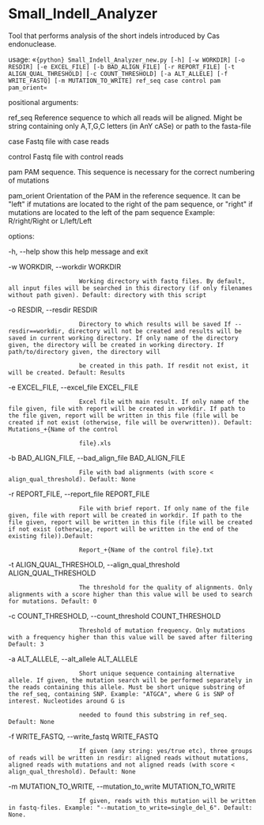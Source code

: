 # Small_Indell_Analyzer
Tool that performs analysis of the short indels introduced by Cas endonuclease. 

usage: 
«`{python} Small_Indell_Analyzer_new.py [-h] [-w WORKDIR] [-o RESDIR] [-e EXCEL_FILE] [-b BAD_ALIGN_FILE] [-r REPORT_FILE] [-t ALIGN_QUAL_THRESHOLD] [-с COUNT_THRESHOLD] [-a ALT_ALLELE] [-f WRITE_FASTQ] [-m MUTATION_TO_WRITE] ref_seq case control pam pam_orient«` 

positional arguments:

  ref_seq               Reference sequence to which all reads will be aligned. Might be string containing only A,T,G,C letters (in AnY cASe) or path to the fasta-file

  case                  Fastq file with case reads

  control               Fastq file with control reads

  pam                   PAM sequence. This sequence is necessary for the correct numbering of mutations

  pam_orient            Orientation of the PAM in the reference sequence. It can be "left" if mutations are located to the right of the pam sequence, or "right" if mutations are located to the left of the pam sequence Example: R/right/Right or L/left/Left

options:

  -h, --help            show this help message and exit

  -w WORKDIR, --workdir WORKDIR

                        Working directory with fastq files. By default, all input files will be searched in this directory (if only filenames without path given). Default: directory with this script

  -o RESDIR, --resdir RESDIR

                        Directory to which results will be saved If --resdir==workdir, directory will not be created and results will be saved in current working directory. If only name of the directory given, the directory will be created in working directory. If path/to/directory given, the directory will    

                        be created in this path. If resdit not exist, it will be created. Default: Results

  -e EXCEL_FILE, --excel_file EXCEL_FILE

                        Excel file with main result. If only name of the file given, file with report will be created in workdir. If path to the file given, report will be written in this file (file will be created if not exist (otherwise, file will be overwritten)). Default: Mutations_+{Name of the control    

                        file}.xls

  -b BAD_ALIGN_FILE, --bad_align_file BAD_ALIGN_FILE

                        File with bad alignments (with score < align_qual_threshold). Default: None

  -r REPORT_FILE, --report_file REPORT_FILE

                        File with brief report. If only name of the file given, file with report will be created in workdir. If path to the file given, report will be written in this file (file will be created if not exist (otherwise, report will be written in the end of the existing file)).Default:

                        Report_+{Name of the control file}.txt

  -t ALIGN_QUAL_THRESHOLD, --align_qual_threshold ALIGN_QUAL_THRESHOLD

                        The threshold for the quality of alignments. Only alignments with a score higher than this value will be used to search for mutations. Default: 0

  -с COUNT_THRESHOLD, --count_threshold COUNT_THRESHOLD

                        Threshold of mutation frequency. Only mutations with a frequency higher than this value will be saved after filtering Default: 3

  -a ALT_ALLELE, --alt_allele ALT_ALLELE

                        Short unique sequence containing alternative allele. If given, the mutation search will be performed separately in the reads containing this allele. Must be short unique substring of the ref_seq, containing SNP. Example: "ATGCA", where G is SNP of interest. Nucleotides around G is       

                        needed to found this substring in ref_seq. Default: None

  -f WRITE_FASTQ, --write_fastq WRITE_FASTQ

                        If given (any string: yes/true etc), three groups of reads will be written in resdir: aligned reads without mutations, aligned reads with mutations and not aligned reads (with score < align_qual_threshold). Default: None

  -m MUTATION_TO_WRITE, --mutation_to_write MUTATION_TO_WRITE

                        If given, reads with this mutation will be written in fastq-files. Example: "--mutation_to_write=single_del_6". Default: None.


